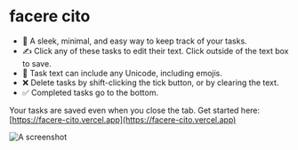 # facere cito
- 📝 A sleek, minimal, and easy way to keep track of your tasks.
- ✍ Click any of these tasks to edit their text. Click outside of the text box to save.
- 🙂 Task text can include any Unicode, including emojis.
- ❌ Delete tasks by shift-clicking the tick button, or by clearing the text.
- ✅ Completed tasks go to the bottom.

Your tasks are saved even when you close the tab.
Get started here: [https://facere-cito.vercel.app](https://facere-cito.vercel.app)

![A screenshot](https://i.imgur.com/tXnkxLl.png)